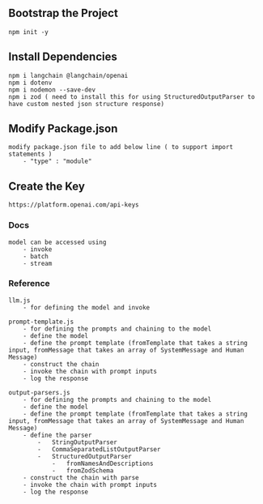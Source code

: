 
## Bootstrap the Project

    npm init -y

## Install Dependencies

    npm i langchain @langchain/openai
    npm i dotenv
    npm i nodemon --save-dev
    npm i zod ( need to install this for using StructuredOutputParser to have custom nested json structure response)


## Modify Package.json

    modify package.json file to add below line ( to support import statements )
        - "type" : "module"


## Create the Key

    https://platform.openai.com/api-keys



### Docs

    model can be accessed using
        - invoke
        - batch
        - stream



### Reference

    llm.js 
        - for defining the model and invoke

    prompt-template.js 
        - for defining the prompts and chaining to the model
        - define the model
        - define the prompt template (fromTemplate that takes a string input, fromMessage that takes an array of SystemMessage and Human Message)
        - construct the chain
        - invoke the chain with prompt inputs
        - log the response

    output-parsers.js
        - for defining the prompts and chaining to the model
        - define the model
        - define the prompt template (fromTemplate that takes a string input, fromMessage that takes an array of SystemMessage and Human Message)
        - define the parser
            -   StringOutputParser
            -   CommaSeparatedListOutputParser
            -   StructuredOutputParser
                -   fromNamesAndDescriptions
                -   fromZodSchema
        - construct the chain with parse
        - invoke the chain with prompt inputs
        - log the response
